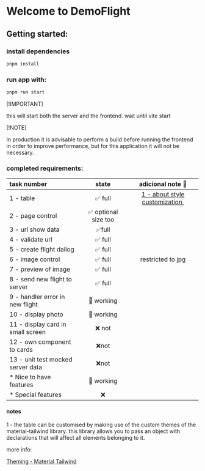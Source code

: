# 

# Welcome to DemoFlight

## Getting started:

### install dependencies

```bash
pnpm install
```

### run app  with:

```bash
pnpm run start
```

[!IMPORTANT]

this will start both the server and the frontend. wait until vite start

[!NOTE]

In production it is advisable to perform a build before running the frontend in order to improve performance, but for this application it will not be necessary.

### completed requirements:

| task number                       | state                                | adicional note :triangular_flag_on_post: |
|:--------------------------------- |:------------------------------------:|:----------------------------------------:|
| 1 - table                         | :white_check_mark: full              | [1 - about style customization ](#notes) |
| 2 - page control                  | :white_check_mark: optional size too |                                          |
| 3 - url show data                 | :white_check_mark:full               |                                          |
| 4 - validate url                  | :white_check_mark: full              |                                          |
| 5 - create flight dailog          | :white_check_mark: full              |                                          |
| 6 - image control                 | :white_check_mark: full              | restricted to jpg                        |
| 7 - preview of image              | :white_check_mark: full              |                                          |
| 8 - send new flight to server     | :white_check_mark: full              |                                          |
| 9 - handler error in new flight   | :construction: working               |                                          |
| 10 - display photo                | :construction: working               |                                          |
| 11 - display card in small screen | :x: not                              |                                          |
| 12 - own component to cards       | :x:not                               |                                          |
| 13 - unit test mocked server data | :x:not                               |                                          |
| * Nice to have features           | :construction: working               |                                          |
| * Special features                | :x:                                  |                                          |

#### notes

1 - the table can be customised by making use of the custom themes of the material-tailwind library. this library allows you to pass an object with declarations that will affect all elements belonging to it. 

more info:

[Theming - Material Tailwind](https://www.material-tailwind.com/docs/react/theming)
